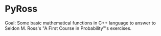# PyRoss

Goal: Some basic mathematical functions in C++ language to answer to Seldon M. Ross's "A First Course in Probability"'s exercises.
